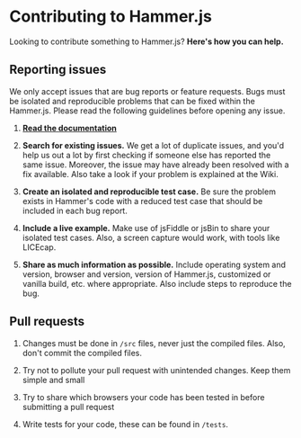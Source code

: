 # Contributing to Hammer.js

Looking to contribute something to Hammer.js? **Here's how you can help.**

## Reporting issues

We only accept issues that are bug reports or feature requests. Bugs must be
isolated and reproducible problems that can be fixed within the Hammer.js.
Please read the following guidelines before opening any issue.

1. [**Read the documentation**](https://hammerjs.github.io)

2. **Search for existing issues.** We get a lot of duplicate issues, and you'd
   help us out a lot by first checking if someone else has reported the same issue.
   Moreover, the issue may have already been resolved with a fix available. Also
   take a look if your problem is explained at the Wiki.

3. **Create an isolated and reproducible test case.** Be sure the problem exists
   in Hammer's code with a reduced test case that should be included in each bug
   report.

4. **Include a live example.** Make use of jsFiddle or jsBin to share your
   isolated test cases. Also, a screen capture would work, with tools like LICEcap.

5. **Share as much information as possible.** Include operating system and
   version, browser and version, version of Hammer.js, customized or vanilla build,
   etc. where appropriate. Also include steps to reproduce the bug.

## Pull requests

1. Changes must be done in `/src` files, never just the compiled files. Also, don't
   commit the compiled files.

2. Try not to pollute your pull request with unintended changes. Keep them simple
   and small

3. Try to share which browsers your code has been tested in before submitting a
   pull request

4. Write tests for your code, these can be found in `/tests`.
